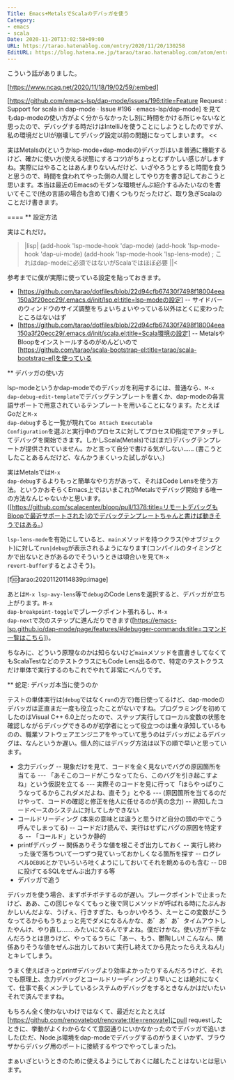 ```yaml
---
Title: Emacs+MetalsでScalaのデバッガを使う
Category:
- emacs
- scala
Date: 2020-11-20T13:02:58+09:00
URL: https://tarao.hatenablog.com/entry/2020/11/20/130258
EditURL: https://blog.hatena.ne.jp/tarao/tarao.hatenablog.com/atom/entry/26006613654811756
---
```


こういう話がありました。

[https://www.ncaq.net/2020/11/18/19/02/59/:embed]
>>
[https://github.com/emacs-lsp/dap-mode/issues/196:title=Feature Request : Support for scala in dap-mode · Issue #196 · emacs-lsp/dap-mode] を見てもdap-modeの使い方がよく分からなかったし別に時間をかける所じゃないなと思ったので、デバッグする時だけはIntelliJを使うことにしようとしたのですが、私の環境だとUIが崩壊してデバッグ設定以前の問題になってしまいます。
<<

実はMetalsの(というかlsp-mode+dap-modeの)デバッガはいま普通に機能するけど、確かに使い方(使える状態にするコツ)がちょっとむずかしい感じがしますね。実際にはやることはあんまりないんだけど、いざやろうとすると時間を食うと思うので、時間を食われてやった側の人間としてやり方を書き記しておこうと思います。本当は最近のEmacsのモダンな環境ぜんぶ紹介するみたいなのを書いてそこで(他の言語の場合も含めて)書くつもりだったけど、取り急ぎScalaのことだけ書きます。

====
** 設定方法

実はこれだけ。

>|lisp|
(add-hook 'lsp-mode-hook 'dap-mode)
(add-hook 'lsp-mode-hook 'dap-ui-mode)
(add-hook 'lsp-mode-hook 'lsp-lens-mode) ; これはdap-modeに必須ではないがScalaではほぼ必要
||<

参考までに僕が実際に使っている設定を貼っておきます。

- [https://github.com/tarao/dotfiles/blob/22d94cfb67430f7498f18004eea150a3f20ecc29/.emacs.d/init/lsp.el:title=lsp-modeの設定]
-- サイドバーのウィンドウのサイズ調整をちょいちょいやっている以外はとくに変わったところはないはず
- [https://github.com/tarao/dotfiles/blob/22d94cfb67430f7498f18004eea150a3f20ecc29/.emacs.d/init/scala.el:title=Scala環境の設定]
-- MetalsやBloopをインストールするのがめんどいので[https://github.com/tarao/scala-bootstrap-el:title=tarao/scala-bootstrap-el]を使っている

** デバッガの使い方

lsp-modeというかdap-modeでのデバッガを利用するには、普通なら、<code>M-x dap-debug-edit-template</code>でデバッグテンプレートを書くか、dap-modeの各言語サポートで用意されているテンプレートを用いることになります。たとえばGoだと<code>M-x dap-debug</code>すると一覧が現れて<code>Go Attach Executable Configuration</code>を選ぶと実行中のプロセスに対してプロセスID指定でアタッチしてデバッグを開始できます。しかしScala(Metals)では(まだ)デバッグテンプレートが提供されていません。かと言って自分で書ける気がしない...... (書こうとしたことあるんだけど、なんかうまくいった試しがない。)

実はMetalsでは<code>M-x dap-debug</code>するよりもっと簡単なやり方があって、それはCode Lensを使う方法。というかおそらくEmacs上ではいまこれがMetalsでデバッグ開始する唯一の方法なんじゃないかと思います。([https://github.com/scalacenter/bloop/pull/1378:title=リモートデバッグもBloopで最近サポートされた]のでデバッグテンプレートちゃんと書けば動きそうではある。)

<code>lsp-lens-mode</code>を有効にしていると、<code>main</code>メソッドを持つクラス(やオブジェクト)に対して<code>run|debug</code>が表示されるようになります(コンパイルのタイミングとかで出ないときがあるのでそういうときは頃合いを見て<code>M-x revert-buffer</code>するとよさそう)。

[f:id:tarao:20201120114839p:image]

あとは<code>M-x lsp-avy-lens</code>等で<code>debug</code>のCode Lensを選択すると、デバッガが立ち上がります。<code>M-x dap-breakpoint-toggle</code>でブレークポイント張れるし、<code>M-x dap-next</code>で次のステップに進んだりできます([https://emacs-lsp.github.io/dap-mode/page/features/#debugger-commands:title=コマンド一覧はこちら])。

ちなみに、どういう原理なのかは知らないけど<code>main</code>メソッドを直書きしてなくてもScalaTestなどのテストクラスにもCode Lens出るので、特定のテストクラスだけ単体で実行するのもこれでやれて非常にべんりです。

** 蛇足: デバッガ本当に使うのか

テストの単体実行は(<code>debug</code>ではなく<code>run</code>の方で)毎日使ってるけど、dap-modeのデバッガは正直まだ一度も役立ったことがないですね。プログラミングを初めてしたのはVisual C++ 6.0上だったので、ステップ実行してローカル変数の状態を確認しながらデバッグできるのが初学者にとって役立つのは重々承知しているものの、職業ソフトウェアエンジニアをやっていて思うのはデバッガによるデバッグは、なんというか遅い。個人的にはデバッグ方法は以下の順で早いと思っています。

+ 念力デバッグ
-- 現象だけを見て、コードを全く見ないでバグの原因箇所を当てる
--- 「あそこのコードがこうなってたら、このバグを引き起こすよね」という仮説を立てる
--- 実際そのコードを見に行って「ほらやっぱりこうなってるからこれダメだよね、直そう」とやる
--- (原因箇所を当てるのだけやって、コードの確認と修正を他人に任せるのが真の念力)
-- 熟知したコードベースのシステムに対してしかできない
+ コールドリーディング (本来の意味とは違うと思うけど自分の頭の中でこう呼んでしまってる)
-- コードだけ読んで、実行はせずにバグの原因を特定する
-- 「コールド」というか静的
+ printfデバッグ
-- 関係ありそうな値を根こそぎ出力しておく
-- 実行し終わった後で落ちついて一つずつ見ていっておかしくなる箇所を探す
-- ログレベル<code>DEBUG</code>とかでいろいろ吐くようにしておいてそれを眺めるのも含む
-- DBに投げてるSQLをぜんぶ出力する等
+ デバッガで追う

デバッガを使う場合、まずポチポチするのが遅い。ブレークポイントで止まったけど、ああ、この回じゃなくてもっと後で同じメソッドが呼ばれる時にたぶんおかしいんだよな、うげぇ、行きすぎた、もっかいやろう、えーとこの変数がこうなってるからもうちょっと先でダメになるんかな、あ゛あ゛あ゛タイムアウトしたやんけ、やり直し...... みたいになるんですよね。僕だけかな。使い方が下手なんだろうとは思うけど、やってるうちに「あー、もう、鬱陶しい! こんなん、関係ありそうな値をぜんぶ出力しておいて実行し終えてから見たったらええねん!」とキレてしまう。

うまく使えばきっとprintfデバッグより効率よかったりするんだろうけど、それでも原理上、念力デバッグとコールドリーディングより早いことは絶対になくて、仕事で長くメンテしているシステムのデバッグをするときなんかはだいたいそれで済んでますね。

もちろん全く使わないわけではなくて、最近だとたとえば[https://github.com/renovatebot/renovate:title=renovate]にpull requestしたときに、挙動がよくわからなくて意図通りにいかなかったのでデバッガで追いました(ただ、Node.js環境をdap-modeでデバッグするのがうまくいかず、ブラウザからデバッグ用のポートに接続するやつでやってしまった)。

まぁいざというときのために使えるようにしておくに越したことはないとは思います。
